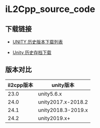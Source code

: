 # iL2Cpp_source_code

## 下载链接

- [UNITY 历史版本下载列表](http://1vr.cn/?p=568)

- [Unity 历史存档下载](https://unity.com/releases/editor/archive)


## 版本对比

| il2cpp版本 | unity版本            |
| ---------- | ------------------ |
| 23.0       | unity5.6.x         |
| 24.0       | unity2017.x-2018.2 |
| 24.1       | unity2018.3-2019.x |
| 24.2       | unity2019.x+       |
